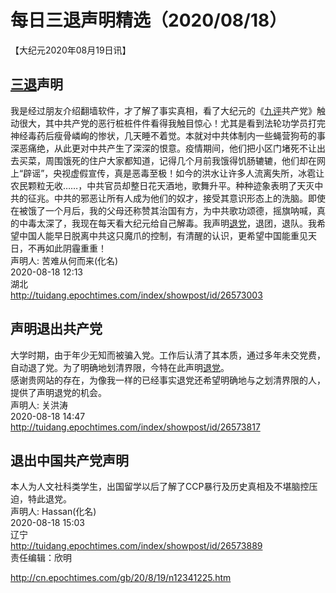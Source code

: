 # 每日三退声明精选（2020/08/18）
  
  
【大纪元2020年08月19日讯】  
## <a href="http://cn.epochtimes.com/gb/tag/%E4%B8%89%E9%80%80.html">三退</a>声明  
我是经过朋友介绍翻墙软件，才了解了事实真相，看了大纪元的《<a href="http://cn.epochtimes.com/gb/tag/%E4%B9%9D%E8%AF%84.html">九评</a>共产党》触动很大，其中共产党的恶行桩桩件件看得我触目惊心！尤其是看到法轮功学员打完神经毒药后瘦骨嶙峋的惨状，几天睡不着觉。本就对中共体制内一些蝇营狗苟的事深恶痛绝，从此更对中共产生了深深的恨意。疫情期间，他们把小区门堵死不让出去买菜，周围饿死的住户大家都知道，记得几个月前我饿得饥肠辘辘，他们却在网上“辟谣”，央视虚假宣传，真是恶毒至极！如今的洪水让许多人流离失所，冰雹让农民颗粒无收……，中共官员却整日花天酒地，歌舞升平。种种迹象表明了天灭中共的征兆。中共的邪恶让所有人成为他们的奴才，接受其意识形态上的洗脑。即使在被饿了一个月后，我的父母还称赞其治国有方，为中共歌功颂德，摇旗呐喊，真的中毒太深了，我现在每天看大纪元给自己解毒。我声明<a href="http://cn.epochtimes.com/gb/tag/%E9%80%80%E5%85%9A.html">退党</a>，退团，退队。我希望中国人能早日脱离中共这只魔爪的控制，有清醒的认识，更希望中国能重见天日，不再如此阴霾重重！  
声明人: 苦难从何而来(化名)  
2020-08-18 12:13  
湖北  
http://tuidang.epochtimes.com/index/showpost/id/26573003  
## 声明退出共产党  
大学时期，由于年少无知而被骗入党。工作后认清了其本质，通过多年未交党费，自动退了党。为了明确地划清界限，今特在此声明<a href="http://cn.epochtimes.com/gb/tag/%E9%80%80%E5%85%9A.html">退党</a>。  
感谢贵网站的存在，为像我一样的已经事实退党还希望明确地与之划清界限的人，提供了声明退党的机会。  
声明人: 关洪涛  
2020-08-18 14:47  
http://tuidang.epochtimes.com/index/showpost/id/26573817  
## 退出中国共产党声明  
本人为人文社科类学生，出国留学以后了解了CCP暴行及历史真相及不堪脑控压迫，特此退党。  
声明人: Hassan(化名)  
2020-08-18 15:03  
辽宁  
http://tuidang.epochtimes.com/index/showpost/id/26573889  
责任编辑：欣明  
  
  
  
http://cn.epochtimes.com/gb/20/8/19/n12341225.htm
